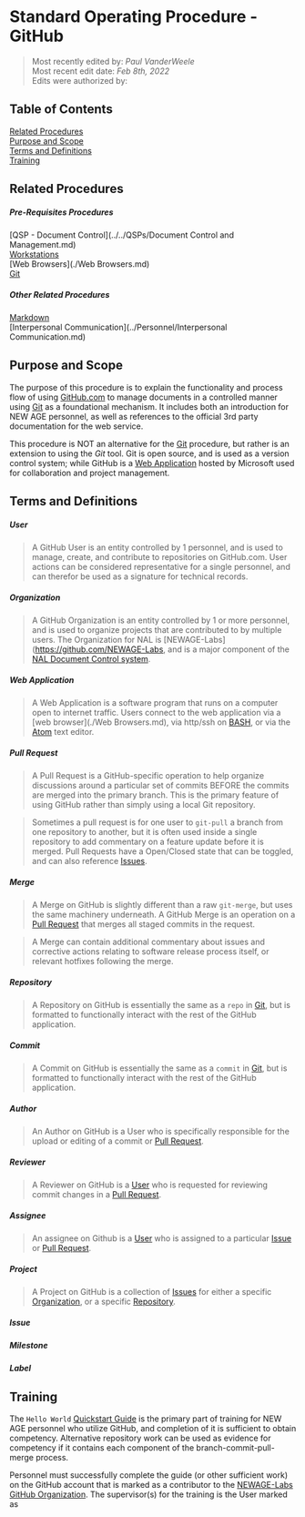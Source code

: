 # Standard Operating Procedure - GitHub

>Most recently edited by: *Paul VanderWeele*  
>Most recent edit date: *Feb 8th, 2022*  
>Edits were authorized by:  

## Table of Contents

[Related Procedures](#related-procedures)  
[Purpose and Scope](#purpose-and-scope)  
[Terms and Definitions](#terms-and-definitions)  
[Training](#training)

## Related Procedures

##### Pre-Requisites Procedures  

[QSP - Document Control](../../QSPs/Document Control and Management.md)  
[Workstations](./Workstations.md)  
[Web Browsers](./Web Browsers.md)  
[Git](./Git.md)  

##### Other Related Procedures  

[Markdown](./Markdown.md)  
[Interpersonal Communication](../Personnel/Interpersonal Communication.md)  

## Purpose and Scope

The purpose of this procedure is to explain the functionality and process flow of using [GitHub.com](https://www.github.com) to manage documents in a controlled manner using [Git](./Git.md) as a foundational mechanism. It includes both an introduction for NEW AGE personnel, as well as references to the official 3rd party documentation for the web service.

This procedure is NOT an alternative for the [Git](./Git.md) procedure, but rather is an extension to using the *Git* tool. Git is open source, and is used as a version control system; while GitHub is a [Web Application](#web-application) hosted by Microsoft used for collaboration and project management.

## Terms and Definitions

##### User  

> A GitHub User is an entity controlled by 1 personnel, and is used to manage, create, and contribute to repositories on GitHub.com. User actions can be considered representative for a single personnel, and can therefor be used as a signature for technical records.

##### Organization

> A GitHub Organization is an entity controlled by 1 or more personnel, and is used to organize projects that are contributed to by multiple users. The Organization for NAL is [NEWAGE-Labs](https://github.com/NEWAGE-Labs, and is a major component of the [NAL Document Control system](../../index.md/#83-control-of-management-system-documents-option-a).

##### Web Application

> A Web Application is a software program that runs on a computer open to internet traffic. Users connect to the web application via a [web browser](./Web Browsers.md), via http/ssh on [BASH](./BASH.md), or via the [Atom](./Atom.md) text editor.

##### Pull Request

> A Pull Request is a GitHub-specific operation to help organize discussions around a particular set of commits BEFORE the commits are merged into the primary branch. This is the primary feature of using GitHub rather than simply using a local Git repository.

>Sometimes a pull request is for one user to `git-pull` a branch from one repository to another, but it is often used inside a single repository to add commentary on a feature update before it is merged. Pull Requests have a Open/Closed state that can be toggled, and can also reference [Issues](#issue).

##### Merge

> A Merge on GitHub is slightly different than a raw `git-merge`, but uses the same machinery underneath. A GitHub Merge is an operation on a [Pull Request](#pull-request) that merges all staged commits in the request.  

> A Merge can contain additional commentary about issues and corrective actions relating to software release process itself, or relevant hotfixes following the merge.  

##### Repository

> A Repository on GitHub is essentially the same as a `repo` in [Git](./Git.md), but is formatted to functionally interact with the rest of the GitHub application.  

##### Commit

> A Commit on GitHub is essentially the same as a `commit` in [Git](./Git.md), but is formatted to functionally interact with the rest of the GitHub application.

##### Author

> An Author on GitHub is a User who is specifically responsible for the upload or editing of a commit or [Pull Request](#pull-request).

##### Reviewer

> A Reviewer on GitHub is a [User](#user) who is requested for reviewing commit changes in a [Pull Request](#pull-request).

##### Assignee

> An assignee on Github is a [User](#user) who is assigned to a particular [Issue](#issue) or [Pull Request](#pull-request).

##### Project

> A Project on GitHub is a collection of [Issues](#issue) for either a specific [Organization](#organization), or a specific [Repository](#repository).

##### Issue

##### Milestone

##### Label

## Training

The `Hello World` [Quickstart Guide](https://docs.github.com/en/get-started/quickstart/hello-world) is the primary part of training for NEW AGE personnel who utilize GitHub, and completion of it is sufficient to obtain competency. Alternative repository work can be used as evidence for competency if it contains each component of the branch-commit-pull-merge process.

Personnel must successfully complete the guide (or other sufficient work) on the GitHub account that is marked as a contributor to the [NEWAGE-Labs GitHub Organization](https://github.com/NEWAGE-Labs). The supervisor(s) for the training is the User marked as  
